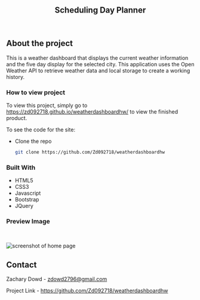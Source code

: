 <br>
<p align="center">
   <h2 align="center">Scheduling Day Planner</h2>
</p>
<br>

## About the project
This is a weather dashboard that displays the current weather information and the five day display for the selected city. This application uses the Open Weather API to retrieve weather data and local storage to create a working history. 

### How to view project

To view this project, simply go to https://zd092718.github.io/weatherdashboardhw/ to view the finished product. 

To see the code for the site:

* Clone the repo

    ```sh
    git clone https://github.com/Zd092718/weatherdashboardhw
    ```

### Built With

* HTML5
* CSS3 
* Javascript
* Bootstrap
* JQuery

### Preview Image
<br>

![screenshot of home page](./photos/screenshot.png)



## Contact

Zachary Dowd - zdowd2796@gmail.com

Project Link - https://github.com/Zd092718/weatherdashboardhw
